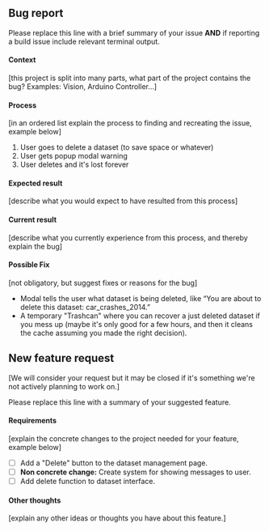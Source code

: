 <!-- You can erase any parts of this template not applicable to your Issue. -->

## Bug report

Please replace this line with a brief summary of your issue **AND** if reporting a build issue include relevant terminal output.

#### Context

[this project is split into many parts, what part of the project contains the bug? Examples: Vision, Arduino Controller...]

#### Process

[in an ordered list explain the process to finding and recreating the issue, example below]

1. User goes to delete a dataset (to save space or whatever)
2. User gets popup modal warning
3. User deletes and it's lost forever

#### Expected result

[describe what you would expect to have resulted from this process]

#### Current result

[describe what you currently experience from this process, and thereby explain the bug]

#### Possible Fix

[not obligatory, but suggest fixes or reasons for the bug]

* Modal tells the user what dataset is being deleted, like “You are about to delete this dataset: car_crashes_2014.”
* A temporary "Trashcan" where you can recover a just deleted dataset if you mess up (maybe it's only good for a few hours, and then it cleans the cache assuming you made the right decision).


## New feature request

[We will consider your request but it may be closed if it's something we're not actively planning to work on.]

Please replace this line with a summary of your suggested feature.

#### Requirements

[explain the concrete changes to the project needed for your feature, example below]

- [ ] Add a "Delete" button to the dataset management page.
- [ ] **Non concrete change:** Create system for showing messages to user.
- [ ] Add delete function to dataset interface.

#### Other thoughts

[explain any other ideas or thoughts you have about this feature.]
